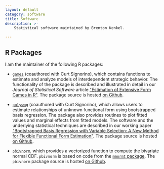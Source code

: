 ```yaml
---
layout: default
category: software
title: Software
description: >-
    Statistical software maintained by Brenton Kenkel.

---
```


## R Packages

I am the maintainer of the following R packages:

  * [`games`](http://cran.r-project.org/web/packages/games/index.html)
    (coauthored with Curt Signorino), which contains functions to estimate and
    analyze models of interdependent strategic behavior.  The functionality of
    the package is described and illustrated in detail in our *Journal of
    Statistical Software* article
    ["Estimation of Extensive Form Games in R"](http://www.jstatsoft.org/v56/i08).
    The package source is hosted
    [on Github](https://github.com/brentonk/games).

  * [`polywog`](http://cran.r-project.org/web/packages/polywog/index.html)
    (coauthored with Curt Signorino), which allows users to estimate
    relationships of unknown functional form using bootstrapped basis
    regression.  The package also provides routines to plot fitted values and
    marginal effects from fitted models.  The software and the underlying
    statistical techniques are described in our working paper
    ["Bootstrapped Basis Regression with Variable Selection: A New Method for Flexible Functional Form Estimation"](data/basics.pdf).
    The package source is hosted
    [on Github](https://github.com/brentonk/polywog).

  * [`pbivnorm`](http://cran.r-project.org/web/packages/pbivnorm/index.html),
    which provides a vectorized function to compute the bivariate normal CDF.
    `pbivnorm` is based on code from the
    [`mnormt` package](http://cran.r-project.org/web/packages/mnormt/index.html).
    The `pbivnorm` package source is hosted
    [on Github](https://github.com/brentonk/pbivnorm).
